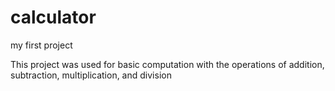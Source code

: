 # calculator
my first project

This project was used for basic computation with the operations of addition, subtraction, multiplication, and division

